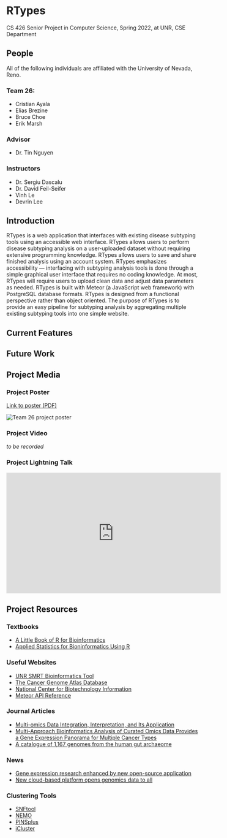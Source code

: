 # RTypes
CS 426 Senior Project in Computer Science, Spring 2022, at UNR, CSE Department

## People

All of the following individuals are affiliated with the University of Nevada, Reno.

### Team 26:

* Cristian Ayala
* Elias Brezine
* Bruce Choe
* Erik Marsh

### Advisor

* Dr. Tin Nguyen

### Instructors

* Dr. Sergiu Dascalu
* Dr. David Feil-Seifer
* Vinh Le
* Devrin Lee

## Introduction

RTypes is a web application that interfaces with existing disease subtyping tools using an accessible web interface. RTypes allows users to perform disease subtyping analysis on a user-uploaded dataset without requiring extensive programming knowledge. RTypes allows users to save and share finished analysis using an account system. RTypes emphasizes accessibility — interfacing with subtyping analysis tools is done through a simple graphical user interface that requires no coding knowledge. At most, RTypes will require users to upload clean data and adjust data parameters as needed. RTypes is built with Meteor (a JavaScript web framework) with PostgreSQL database formats. RTypes is designed from a functional perspective rather than object oriented. The purpose of RTypes is to provide an easy pipeline for subtyping analysis by aggregating multiple existing subtyping tools into one simple website. 

## Current Features



## Future Work



## Project Media

### Project Poster

[Link to poster (PDF)](/poster.pdf)

![Team 26 project poster](/poster.png)

### Project Video

*to be recorded*

### Project Lightning Talk

<iframe width="560" height="315" src="https://www.youtube.com/embed/lPmMif7g8Sk" title="YouTube video player" frameborder="0" allow="accelerometer; clipboard-write; encrypted-media; gyroscope; picture-in-picture" allowfullscreen></iframe>

## Project Resources

### Textbooks
* [A Little Book of R for Bioinformatics](https://a-little-book-of-r-for-bioinformatics.readthedocs.io/en/latest/#)
* [Applied Statistics for Bioninformatics Using R](https://cran.r-project.org/doc/contrib/Krijnen-IntroBioInfStatistics.pdf)

### Useful Websites
* [UNR SMRT Bioinformatics Tool](https://bioinformatics.cse.unr.edu/software/SMRT/)
* [The Cancer Genome Atlas Database](https://www.cancer.gov/about-nci/organization/ccg/research/structural-genomics/tcga)
* [National Center for Biotechnology Information](https://www.ncbi.nlm.nih.gov/)
* [Meteor API Reference](https://docs.meteor.com/)

### Journal Articles
* [Multi-omics Data Integration, Interpretation, and Its Application](https://journals.sagepub.com/doi/full/10.1177/1177932219899051)
* [Multi-Approach Bioinformatics Analysis of Curated Omics Data Provides a Gene Expression Panorama for Multiple Cancer Types](https://www.frontiersin.org/articles/10.3389/fgene.2020.586602/full)
* [A catalogue of 1,167 genomes from the human gut archaeome](https://www.nature.com/articles/s41564-021-01020-9)

### News
* [Gene expression research enhanced by new open-source application](https://factor.niehs.nih.gov/2022/1/science-highlights/gene-expression-research/index.htm)
* [New cloud-based platform opens genomics data to all](https://www.sciencedaily.com/releases/2022/01/220112145118.htm)

### Clustering Tools
* [SNFtool](https://cran.r-project.org/web/packages/SNFtool/index.html)
* [NEMO](https://github.com/Shamir-Lab/NEMO)
* [PINSplus](https://cran.r-project.org/web/packages/PINSPlus/index.html)
* [iCluster](https://cran.r-project.org/web/packages/iCluster/)
